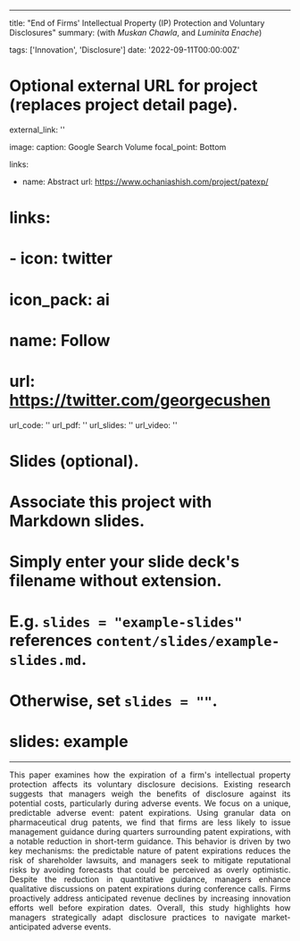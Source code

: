 

---
title: "End of Firms' Intellectual Property (IP) Protection and Voluntary Disclosures"
summary: (with *Muskan Chawla*, and *Luminita Enache*)

tags: ['Innovation', 'Disclosure']
date: '2022-09-11T00:00:00Z'

# Optional external URL for project (replaces project detail page).
external_link: ''

image: 
  caption: Google Search Volume
  focal_point: Bottom

links:
  - name: Abstract
    url: https://www.ochaniashish.com/project/patexp/

# links:
#  - icon: twitter
#    icon_pack: ai
#    name: Follow
#    url: https://twitter.com/georgecushen
url_code: ''
url_pdf: ''
url_slides: ''
url_video: ''

# Slides (optional).
#   Associate this project with Markdown slides.
#   Simply enter your slide deck's filename without extension.
#   E.g. `slides = "example-slides"` references `content/slides/example-slides.md`.
#   Otherwise, set `slides = ""`.
# slides: example
---
<DIV align="justify"> 
This paper examines how the expiration of a firm's intellectual property protection affects its voluntary disclosure decisions. Existing research suggests that managers weigh the benefits of disclosure against its potential costs, particularly during adverse events. We focus on a unique, predictable adverse event: patent expirations. Using granular data on pharmaceutical drug patents, we find that firms are less likely to issue management guidance during quarters surrounding patent expirations, with a notable reduction in short-term guidance. This behavior is driven by two key mechanisms: the predictable nature of patent expirations reduces the risk of shareholder lawsuits, and managers seek to mitigate reputational risks by avoiding forecasts that could be perceived as overly optimistic. Despite the reduction in quantitative guidance, managers enhance qualitative discussions on patent expirations during conference calls. Firms proactively address anticipated revenue declines by increasing innovation efforts well before expiration dates. Overall, this study highlights how managers strategically adapt disclosure practices to navigate market-anticipated adverse events. </DIV>
